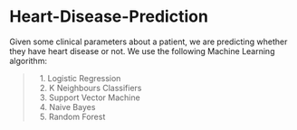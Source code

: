 # Heart-Disease-Prediction

Given some clinical parameters about a patient, we are predicting whether they have heart disease or not. We use the following Machine Learning algorithm:
> &emsp;1. Logistic Regression
> <br>&emsp;2. K Neighbours Classifiers
> <br>&emsp;3. Support Vector Machine
> <br>&emsp;4. Naive Bayes
> <br>&emsp;5. Random Forest
